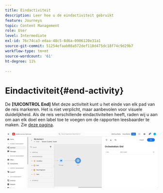 ```yaml
---
title: Eindactiviteit
description: Leer hoe u de eindactiviteit gebruikt
feature: Journeys
topic: Content Management
role: User
level: Intermediate
exl-id: 76c74ca3-edaa-48c5-8d6a-0906120e31a1
source-git-commit: 51254efaab08a572def118d475dc18f74c9d29b7
workflow-type: tm+mt
source-wordcount: '61'
ht-degree: 11%

---
```


# Eindactiviteit{#end-activity}

De **[!UICONTROL End]** Met deze activiteit kunt u het einde van elk pad van de reis markeren. Het is niet verplicht, maar aanbevolen voor visuele duidelijkheid. Als de reis verschillende eindactiviteiten heeft, raden wij u aan om aan elk doel een label toe te voegen om de rapporten leesbaarder te maken. Zie [deze pagina](../reports/live-report.md).

![](../assets/journey54.png)
